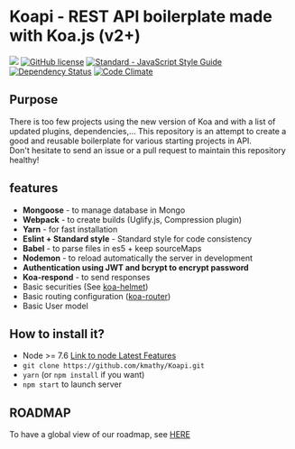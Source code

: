 # Koapi - REST API boilerplate made with Koa.js (v2+)

![](https://img.shields.io/badge/Version-0.3.1-blue.svg)
[![GitHub license](https://img.shields.io/badge/license-Apache%202-blue.svg)](https://raw.githubusercontent.com/kmathy/Koapi/master/LICENSE)
<a href="https://standardjs.com"><img src="https://img.shields.io/badge/code_style-standard-brightgreen.svg" alt="Standard - JavaScript Style Guide"></a>
[![Dependency Status](https://www.versioneye.com/user/projects/597afffe6725bd0040fda90f/badge.svg?style=flat-square)](https://www.versioneye.com/user/projects/597afffe6725bd0040fda90f)
[![Code Climate](https://codeclimate.com/github/kmathy/Koapi/badges/gpa.svg)](https://codeclimate.com/github/kmathy/Koapi)

## Purpose
There is too few projects using the new version of Koa and with a list of updated plugins, dependencies,... 
This repository is an attempt to create a good and reusable boilerplate for various starting projects in API.
<br>
Don't hesitate to send an issue or a pull request to maintain this repository healthy!

## features
- **Mongoose** - to manage database in Mongo
- **Webpack** - to create builds (Uglify.js, Compression plugin)
- **Yarn** - for fast installation
- **Eslint + Standard style** - Standard style for code consistency
- **Babel** - to parse files in es5 + keep sourceMaps
- **Nodemon** - to reload automatically the server in development
- **Authentication using JWT and bcrypt to encrypt password**
- **Koa-respond** - to send responses
- Basic securities (See [koa-helmet](https://github.com/venables/koa-helmet#usage))
- Basic routing configuration ([koa-router](https://github.com/alexmingoia/koa-router))
- Basic User model

## How to install it?
* Node >= 7.6 [Link to node Latest Features](https://nodejs.org/en/download/current/)
* ``git clone https://github.com/kmathy/Koapi.git``
* ``yarn`` (or ``npm install`` if you want)
* ``npm start`` to launch server

## ROADMAP
To have a global view of our roadmap, see [HERE](ROADMAP.md)
